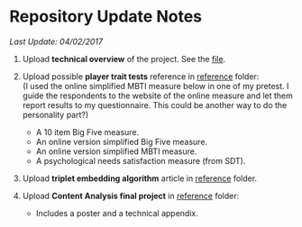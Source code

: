 # Repository Update Notes
*Last Update: 04/02/2017*  

1. Upload **technical overview** of the project. See the [file](/overview.pdf).

2. Upload possible **player trait tests** reference in [reference](/reference) folder:  
(I used the online simplified MBTI measure below in one of my pretest. I guide the respondents to the website of the online measure and let them report results to my questionnaire. This could be another way to do the personality part?)
   * A 10 item Big Five measure.
   * An online version simplified Big Five measure.
   * An online version simplified MBTI measure.
   * A psychological needs satisfaction measure (from SDT).
   
3. Upload **triplet embedding algorithm** article in [reference](/reference) folder.

4. Upload **Content Analysis final project** in [reference](/reference) folder:
   * Includes a poster and a technical appendix.
